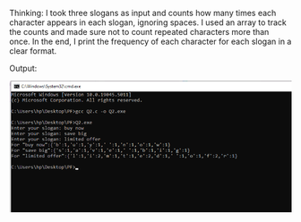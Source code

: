 Thinking:
I took three slogans as input and counts how many times each character appears in each slogan, ignoring spaces. I used an array to track the counts and made sure not to count repeated characters more than once. In the end, I print the frequency of each character for each slogan in a clear format.

Output:


![Q2 output](https://github.com/Areeba2024/k240005/blob/e1c5b33159598dd6c4c6b4a9cd8115859f617974/PF%20Theory%20Assignment/Assignment%202/Q2/Q2%20output.png)
